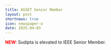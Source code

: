 ```yaml
---
title: ASSET Senior Member
layout: post
shortnews: true
icon: newspaper-o
date: 2025-04-03
---
```

<p style="text-align:justify">
<font color="red"><b>NEW:</b></font>
Sudipta is elevated to <a href""https://www.ieee.org/membership/senior/>IEEE Senior Member</a>.
</p>

